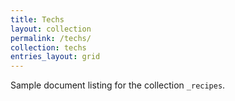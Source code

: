```yaml
---
title: Techs
layout: collection
permalink: /techs/
collection: techs
entries_layout: grid
---
```


Sample document listing for the collection `_recipes`.
